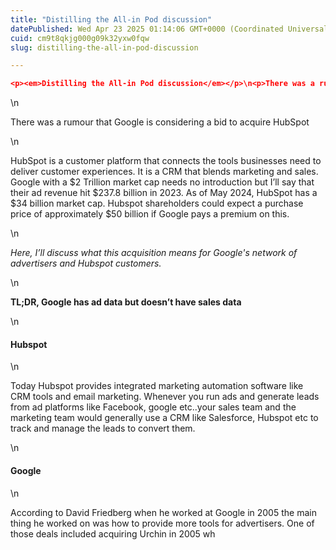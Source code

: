 ```yaml
---
title: "Distilling the All-in Pod discussion"
datePublished: Wed Apr 23 2025 01:14:06 GMT+0000 (Coordinated Universal Time)
cuid: cm9t8qkjg000g09k32yxw0fqw
slug: distilling-the-all-in-pod-discussion

---
```


```json
<p><em>Distilling the All-in Pod discussion</em></p>\n<p>There was a rumour that Google is considering a bid to acquire HubSpot</p>\n<p>HubSpot is a customer platform that connects the tools businesses need to deliver customer experiences. It is a CRM that blends marketing and sales. Google with a $2 Trillion market cap needs no introduction but I’ll say that their ad revenue hit $237.8 billion in 2023. As of May 2024, HubSpot has a $34 billion market cap. Hubspot shareholders could expect a purchase price of approximately $50 billion if Google pays a premium on this.</p>\n<p><em>Here, I’ll discuss what this acquisition means for Google's network of advertisers and Hubspot customers.</em> </p>\n<p><strong>TL;DR, Google has ad data but doesn’t have sales data</strong></p>\n<h4 id=\"heading-hubspot\">Hubspot</h4>\n<p>Today Hubspot provides integrated marketing automation software like CRM tools and email marketing. Whenever you run ads and generate leads from ad platforms like Facebook, google etc..your sales team and the marketing team would generally use a CRM like Salesforce, Hubspot etc to track and manage the leads to convert them.</p>\n<h4 id=\"heading-google\">Google</h4>\n<p>According to David Friedberg when he worked at Google in 2005 the main thing he worked on was how to provide more tools for advertisers. One of those deals included acquiring Urchin in 2005 wh
```

\\n

There was a rumour that Google is considering a bid to acquire HubSpot

\\n

HubSpot is a customer platform that connects the tools businesses need to deliver customer experiences. It is a CRM that blends marketing and sales. Google with a $2 Trillion market cap needs no introduction but I’ll say that their ad revenue hit $237.8 billion in 2023. As of May 2024, HubSpot has a $34 billion market cap. Hubspot shareholders could expect a purchase price of approximately $50 billion if Google pays a premium on this.

\\n

*Here, I’ll discuss what this acquisition means for Google's network of advertisers and Hubspot customers.*

\\n

**TL;DR, Google has ad data but doesn’t have sales data**

\\n

#### Hubspot

\\n

Today Hubspot provides integrated marketing automation software like CRM tools and email marketing. Whenever you run ads and generate leads from ad platforms like Facebook, google etc..your sales team and the marketing team would generally use a CRM like Salesforce, Hubspot etc to track and manage the leads to convert them.

\\n

#### Google

\\n

According to David Friedberg when he worked at Google in 2005 the main thing he worked on was how to provide more tools for advertisers. One of those deals included acquiring Urchin in 2005 wh